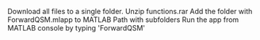Download all files to a single folder.
Unzip functions.rar
Add the folder with ForwardQSM.mlapp to MATLAB Path with subfolders
Run the app from MATLAB console by typing 'ForwardQSM'
